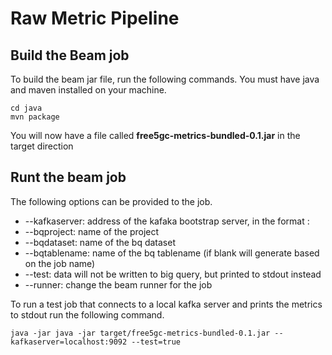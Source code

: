 # Raw Metric Pipeline

## Build the Beam job

To build the beam jar file, run the following commands. You must have java and maven installed on your machine.

```
cd java
mvn package
```

You will now have a file called __free5gc-metrics-bundled-0.1.jar__ in the target direction

## Runt the beam job

The following options can be provided to the job.

* --kafkaserver: address of the kafaka bootstrap server, in the format <hostname>:<port>
* --bqproject: name of the project
* --bqdataset: name of the bq dataset
* --bqtablename: name of the bq tablename (if blank will generate based on the job name)
* --test: data will not be written to big query, but printed to stdout instead
* --runner: change the beam runner for the job

To run a test job that connects to a local kafka server and prints the metrics to stdout run the following command. 

```
java -jar java -jar target/free5gc-metrics-bundled-0.1.jar --kafkaserver=localhost:9092 --test=true
```

